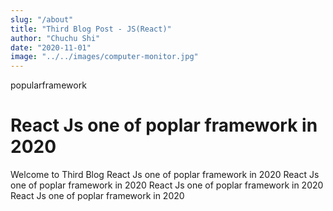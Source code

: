 ```yaml
---
slug: "/about"
title: "Third Blog Post - JS(React)"
author: "Chuchu Shi"
date: "2020-11-01"
image: "../../images/computer-monitor.jpg"
---
```


popularframework

# React Js one of poplar framework in 2020

Welcome to Third Blog React Js one of poplar framework in 2020 React Js one of poplar framework in 2020
React Js one of poplar framework in 2020 React Js one of poplar framework in 2020
